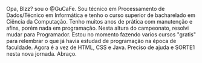 Opa, Blzz? sou o @GuCaFe.
Sou técnico em Processamento de Dados/Técnico em Informática e tenho  o curso superior  de bacharelado em Ciência da Computação.
Tenho muitos anos de prática com manutenção e afins, porém nada em programação. Nesta altura do campeonato, resolvi mudar para Programador.
Estou no momento fazendo varios cursos "gratis" para relembrar o que já havia estudad de programação na época de faculdade.
Agora é a vez de  HTML, CSS e Java.
Preciso de ajuda e SORTE1 nesta nova jornada.
Abraço.
